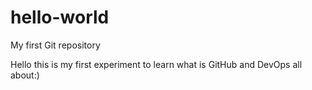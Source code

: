 # hello-world
My first Git repository

Hello this is my first experiment to learn what is GitHub and DevOps all about:)
